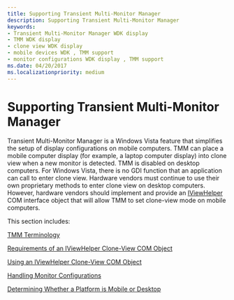 ```yaml
---
title: Supporting Transient Multi-Monitor Manager
description: Supporting Transient Multi-Monitor Manager
keywords:
- Transient Multi-Monitor Manager WDK display
- TMM WDK display
- clone view WDK display
- mobile devices WDK , TMM support
- monitor configurations WDK display , TMM support
ms.date: 04/20/2017
ms.localizationpriority: medium
---
```


# Supporting Transient Multi-Monitor Manager

Transient Multi-Monitor Manager is a Windows Vista feature that simplifies the setup of display configurations on mobile computers. TMM can place a mobile computer display (for example, a laptop computer display) into clone view when a new monitor is detected. TMM is disabled on desktop computers. For Windows Vista, there is no GDI function that an application can call to enter clone view. Hardware vendors must continue to use their own proprietary methods to enter clone view on desktop computers. However, hardware vendors should implement and provide an [IViewHelper](/windows/win32/api/cloneviewhelper) COM interface object that will allow TMM to set clone-view mode on mobile computers.

This section includes:

[TMM Terminology](tmm-terminology.md)

[Requirements of an IViewHelper Clone-View COM Object](requirements-of-an-iviewhelper-clone-view-com-object.md)

[Using an IViewHelper Clone-View COM Object](using-an-iviewhelper-clone-view-com-object.md)

[Handling Monitor Configurations](handling-monitor-configurations.md)

[Determining Whether a Platform is Mobile or Desktop](determining-whether-a-platform-is-mobile-or-desktop.md)
